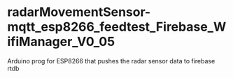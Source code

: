 # radarMovementSensor-mqtt_esp8266_feedtest_Firebase_WifiManager_V0_05
Arduino prog for ESP8266 that pushes the radar sensor data to firebase rtdb 

